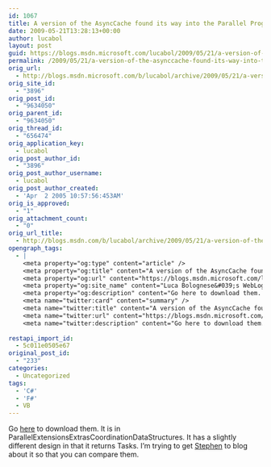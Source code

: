 ```yaml
---
id: 1067
title: A version of the AsyncCache found its way into the Parallel Programming samples …
date: 2009-05-21T13:28:13+00:00
author: lucabol
layout: post
guid: https://blogs.msdn.microsoft.com/lucabol/2009/05/21/a-version-of-the-asynccache-found-its-way-into-the-parallel-programming-samples/
permalink: /2009/05/21/a-version-of-the-asynccache-found-its-way-into-the-parallel-programming-samples/
orig_url:
  - http://blogs.msdn.microsoft.com/b/lucabol/archive/2009/05/21/a-version-of-the-asynccache-found-its-way-into-the-parallel-programming-samples.aspx
orig_site_id:
  - "3896"
orig_post_id:
  - "9634050"
orig_parent_id:
  - "9634050"
orig_thread_id:
  - "656474"
orig_application_key:
  - lucabol
orig_post_author_id:
  - "3896"
orig_post_author_username:
  - lucabol
orig_post_author_created:
  - 'Apr  2 2005 10:57:56:453AM'
orig_is_approved:
  - "1"
orig_attachment_count:
  - "0"
orig_url_title:
  - http://blogs.msdn.com/b/lucabol/archive/2009/05/21/a-version-of-the-asynccache-found-its-way-into-the-parallel-programming-samples.aspx
opengraph_tags:
  - |
    <meta property="og:type" content="article" />
    <meta property="og:title" content="A version of the AsyncCache found its way into the Parallel Programming samples &hellip;" />
    <meta property="og:url" content="https://blogs.msdn.microsoft.com/lucabol/2009/05/21/a-version-of-the-asynccache-found-its-way-into-the-parallel-programming-samples/" />
    <meta property="og:site_name" content="Luca Bolognese&#039;s WebLog" />
    <meta property="og:description" content="Go here to download them. It is in ParallelExtensionsExtrasCoordinationDataStructures. It has a slightly different design in that it returns Tasks. I’m trying to get Stephen to blog about it so that you can compare them." />
    <meta name="twitter:card" content="summary" />
    <meta name="twitter:title" content="A version of the AsyncCache found its way into the Parallel Programming samples &hellip;" />
    <meta name="twitter:url" content="https://blogs.msdn.microsoft.com/lucabol/2009/05/21/a-version-of-the-asynccache-found-its-way-into-the-parallel-programming-samples/" />
    <meta name="twitter:description" content="Go here to download them. It is in ParallelExtensionsExtrasCoordinationDataStructures. It has a slightly different design in that it returns Tasks. I’m trying to get Stephen to blog about it so that you can compare them." />
    
restapi_import_id:
  - 5c011e0505e67
original_post_id:
  - "233"
categories:
  - Uncategorized
tags:
  - 'C#'
  - 'F#'
  - VB
---
```

Go [here](http://code.msdn.microsoft.com/ParExtSamples) to download them. It is in ParallelExtensionsExtrasCoordinationDataStructures. It has a slightly different design in that it returns Tasks. I’m trying to get [Stephen](http://blogs.msdn.com/pfxteam) to blog about it so that you can compare them.